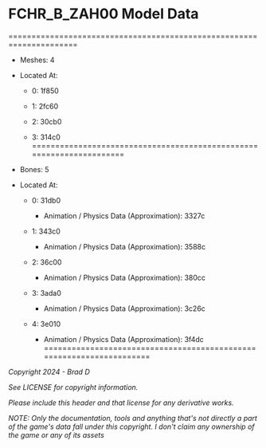 # FCHR_B_ZAH00 Model Data
=====================================================================

* Meshes: 4

* Located At:

  * 0: 1f850

  * 1: 2fc60

  * 2: 30cb0

  * 3: 314c0
=====================================================================

* Bones: 5

* Located At:

  * 0: 31db0

    * Animation / Physics Data (Approximation): 3327c

  * 1: 343c0

    * Animation / Physics Data (Approximation): 3588c

  * 2: 36c00

    * Animation / Physics Data (Approximation): 380cc

  * 3: 3ada0

    * Animation / Physics Data (Approximation): 3c26c

  * 4: 3e010

    * Animation / Physics Data (Approximation): 3f4dc
=====================================================================

*Copyright 2024 - Brad D*

*See LICENSE for copyright information.*

*Please include this header and that license for any derivative works.*

*NOTE: Only the documentation, tools and anything that's not directly a part of the game's data fall under this copyright. I don't claim any ownership of the game or any of its assets*
